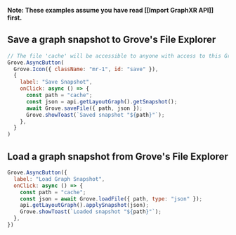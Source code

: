 **Note: These examples assume you have read [[Import GraphXR API]] first.**

## Save a graph snapshot to Grove's File Explorer
```javascript
// The file 'cache' will be accessible to anyone with access to this Grovebook
Grove.AsyncButton(
  Grove.Icon({ className: "mr-1", id: "save" }),
  {
    label: "Save Snapshot",
    onClick: async () => {
      const path = "cache";
      const json = api.getLayoutGraph().getSnapshot();
      await Grove.saveFile({ path, json });
      Grove.showToast(`Saved snapshot "${path}"`);
    },
  }
)
```

## Load a graph snapshot from Grove's File Explorer
```javascript
Grove.AsyncButton({
  label: "Load Graph Snapshot",
  onClick: async () => {
    const path = "cache";
    const json = await Grove.loadFile({ path, type: "json" });
    api.getLayoutGraph().applySnapshot(json);
    Grove.showToast(`Loaded snapshot "${path}"`);
  },
})
```